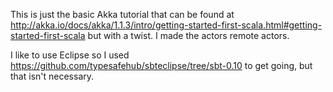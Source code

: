 This is just the basic Akka tutorial that can be found at http://akka.io/docs/akka/1.1.3/intro/getting-started-first-scala.html#getting-started-first-scala but with a twist. I made the actors remote actors.

I like to use Eclipse so I used https://github.com/typesafehub/sbteclipse/tree/sbt-0.10 to get going, but that isn't necessary.
